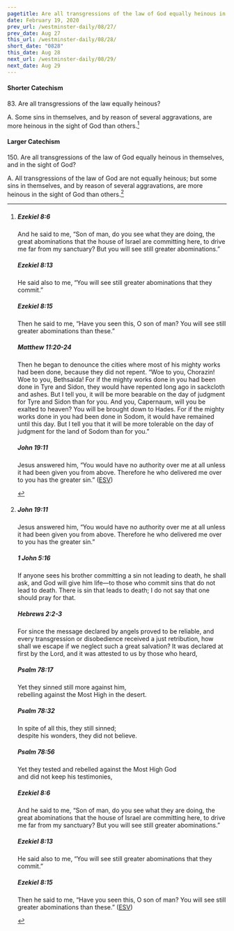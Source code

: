 ```yaml
---
pagetitle: Are all transgressions of the law of God equally heinous in themselves?
date: February 19, 2020
prev_url: /westminster-daily/08/27/
prev_date: Aug 27
this_url: /westminster-daily/08/28/
short_date: "0828"
this_date: Aug 28
next_url: /westminster-daily/08/29/
next_date: Aug 29
---
```


#### Shorter Catechism

<span class="q">83.</span> Are all transgressions of the law equally heinous?

<span class="q">A.</span> Some sins in themselves, and by reason of several aggravations, are more heinous in the sight of God than others.[^fnref:wsc1]


[^fnref:wsc1]: <div class="esv"><h5>Ezekiel 8:6</h5> <div class="esv-text"><p id="p26008006.01-1">And he said to me, &#8220;Son of man, do you see what they are doing, the great abominations that the house of Israel are committing here, to drive me far from my sanctuary? But you will see still greater abominations.&#8221;</p> </div><h5>Ezekiel 8:13</h5> <div class="esv-text"><p id="p26008013.01-2">He said also to me, &#8220;You will see still greater abominations that they commit.&#8221;</p> </div><h5>Ezekiel 8:15</h5> <div class="esv-text"><p id="p26008015.01-3">Then he said to me, &#8220;Have you seen this, O son of man? You will see still greater abominations than these.&#8221;</p> </div><h5>Matthew 11:20-24</h5> <div class="esv-text"> <p id="p40011020.05-4">Then he began to denounce the cities where most of his mighty works had been done, because they did not repent. <span class="woc">&#8220;Woe to you, Chorazin! Woe to you, Bethsaida! For if the mighty works done in you had been done in Tyre and Sidon, they would have repented long ago in sackcloth and ashes.</span> <span class="woc">But I tell you, it will be more bearable on the day of judgment for Tyre and Sidon than for you.</span> <span class="woc">And you, Capernaum, will you be exalted to heaven? You will be brought down to Hades. For if the mighty works done in you had been done in Sodom, it would have remained until this day.</span> <span class="woc">But I tell you that it will be more tolerable on the day of judgment for the land of Sodom than for you.&#8221;</span></p> </div><h5>John 19:11</h5> <div class="esv-text"><p id="p43019011.01-5">Jesus answered him, <span class="woc">&#8220;You would have no authority over me at all unless it had been given you from above. Therefore he who delivered me over to you has the greater sin.&#8221;</span>  (<a href="http://www.esv.org" class="copyright">ESV</a>)</p> </div> </div>


#### Larger Catechism

<span class="q">150.</span> Are all transgressions of the law of God equally heinous in themselves, and in the sight of God?

<span class="q">A.</span> All transgressions of the law of God are not equally heinous; but some sins in themselves, and by reason of several aggravations, are more heinous in the sight of God than others.[^fnref:wlc1]


[^fnref:wlc1]: <div class="esv"><h5>John 19:11</h5> <div class="esv-text"><p id="p43019011.01-1">Jesus answered him, <span class="woc">&#8220;You would have no authority over me at all unless it had been given you from above. Therefore he who delivered me over to you has the greater sin.&#8221;</span></p> </div><h5>1 John 5:16</h5> <div class="esv-text"><p id="p62005016.01-2">If anyone sees his brother committing a sin not leading to death, he shall ask, and God will give him life&#8212;to those who commit sins that do not lead to death. There is sin that leads to death; I do not say that one should pray for that.</p> </div><h5>Hebrews 2:2-3</h5> <div class="esv-text"><p id="p58002002.01-3">For since the message declared by angels proved to be reliable, and every transgression or disobedience received a just retribution, how shall we escape if we neglect such a great salvation? It was declared at first by the Lord, and it was attested to us by those who heard,</p> </div><h5>Psalm 78:17</h5> <div class="esv-text"><div class="block-indent"> <p class="line-group" id="p19078017.01-4">Yet they sinned still more against him,<br /> <span class="indent"></span>rebelling against the Most High in the desert.</p> </div> </div><h5>Psalm 78:32</h5> <div class="esv-text"><div class="block-indent"> <p class="line-group" id="p19078032.01-5">In spite of all this, they still sinned;<br /> <span class="indent"></span>despite his wonders, they did not believe.</p> </div> </div><h5>Psalm 78:56</h5> <div class="esv-text"><div class="block-indent"> <p class="line-group" id="p19078056.01-6">Yet they tested and rebelled against the Most High God<br /> <span class="indent"></span>and did not keep his testimonies,</p> </div> </div><h5>Ezekiel 8:6</h5> <div class="esv-text"><p id="p26008006.01-7">And he said to me, &#8220;Son of man, do you see what they are doing, the great abominations that the house of Israel are committing here, to drive me far from my sanctuary? But you will see still greater abominations.&#8221;</p> </div><h5>Ezekiel 8:13</h5> <div class="esv-text"><p id="p26008013.01-8">He said also to me, &#8220;You will see still greater abominations that they commit.&#8221;</p> </div><h5>Ezekiel 8:15</h5> <div class="esv-text"><p id="p26008015.01-9">Then he said to me, &#8220;Have you seen this, O son of man? You will see still greater abominations than these.&#8221;  (<a href="http://www.esv.org" class="copyright">ESV</a>)</p> </div> </div>

